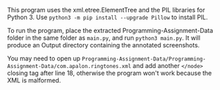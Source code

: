 This program uses the xml.etree.ElementTree and the PIL libraries for Python 3. Use `python3 -m pip install --upgrade Pillow` to install PIL. 

To run the program, place the extracted Programming-Assignment-Data folder in the same folder as `main.py`, and run `python3 main.py`. It will produce an Output directory containing the annotated screenshots.

You may need to open up `Programming-Assignment-Data/Programming-Assignment-Data/com.apalon.ringtones.xml` and add another `</node>` closing tag after line 18, otherwise the program won't work because the XML is malformed.